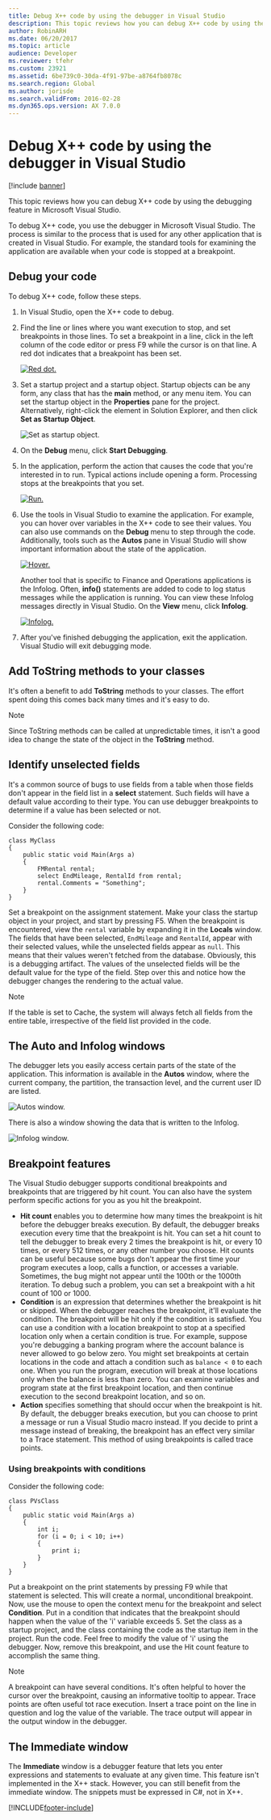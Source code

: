 ```yaml
---
title: Debug X++ code by using the debugger in Visual Studio
description: This topic reviews how you can debug X++ code by using the debugging feature in Microsoft Visual Studio. 
author: RobinARH
ms.date: 06/20/2017
ms.topic: article
audience: Developer
ms.reviewer: tfehr
ms.custom: 23921
ms.assetid: 6be739c0-30da-4f91-97be-a8764fb8078c
ms.search.region: Global
ms.author: jorisde
ms.search.validFrom: 2016-02-28
ms.dyn365.ops.version: AX 7.0.0
---
```


# Debug X++ code by using the debugger in Visual Studio

[!include [banner](../includes/banner.md)]

This topic reviews how you can debug X++ code by using the debugging feature in Microsoft Visual Studio.

To debug X++ code, you use the debugger in Microsoft Visual Studio. The process is similar to the process that is used for any other application that is created in Visual Studio. For example, the standard tools for examining the application are available when your code is stopped at a breakpoint.

## Debug your code

To debug X++ code, follow these steps.

1. In Visual Studio, open the X++ code to debug.
2. Find the line or lines where you want execution to stop, and set breakpoints in those lines. To set a breakpoint in a line, click in the left column of the code editor or press F9 while the cursor is on that line. A red dot indicates that a breakpoint has been set.

   [![Red dot.](./media/32_DevoToolsConcept.png)](./media/32_DevoToolsConcept.png)

3. Set a startup project and a startup object. Startup objects can be any form, any class that has the **main** method, or any menu item. You can set the startup object in the **Properties** pane for the project. Alternatively, right-click the element in Solution Explorer, and then click **Set as Startup Object**.

   ![Set as startup object.](./media/setasstartupobject.jpg)

4. On the **Debug** menu, click **Start Debugging**.
5. In the application, perform the action that causes the code that you're interested in to run. Typical actions include opening a form. Processing stops at the breakpoints that you set.

   [![Run.](./media/33_DevoToolsConcept.png)](./media/33_devotoolsconcept.png)

6. Use the tools in Visual Studio to examine the application. For example, you can hover over variables in the X++ code to see their values. You can also use commands on the **Debug** menu to step through the code. Additionally, tools such as the **Autos** pane in Visual Studio will show important information about the state of the application.

   [![Hover.](./media/34_DevoToolsConcept.png)](./media/34_devotoolsconcept.png)

   Another tool that is specific to Finance and Operations applications is the Infolog. Often, **info()** statements are added to code to log status messages while the application is running. You can view these Infolog messages directly in Visual Studio. On the **View** menu, click **Infolog**.

   [![Infolog.](./media/35_DevoToolsConcept.png)](./media/35_devotoolsconcept.png)

7. After you've finished debugging the application, exit the application. Visual Studio will exit debugging mode.

## Add ToString methods to your classes

It's often a benefit to add **ToString** methods to your classes. The effort spent doing this comes back many times and it's easy to do.

> [!NOTE]
> Since ToString methods can be called at unpredictable times, it isn't a good idea to change the state of the object in the **ToString** method.

## Identify unselected fields

It's a common source of bugs to use fields from a table when those fields don't appear in the field list in a **select** statement. Such fields will have a default value according to their type. You can use debugger breakpoints to determine if a value has been selected or not.

Consider the following code:

```xpp
class MyClass
{
    public static void Main(Args a)
    {
        FMRental rental;
        select EndMileage, RentalId from rental;
        rental.Comments = "Something";
    }
}
```

Set a breakpoint on the assignment statement. Make your class the startup object in your project, and start by pressing F5. When the breakpoint is encountered, view the `rental` variable by expanding it in the **Locals** window. The fields that have been selected, `EndMileage` and `RentalId`, appear with their selected values, while the unselected fields appear as `null`. This means that their values weren't fetched from the database. Obviously, this is a debugging artifact. The values of the unselected fields will be the default value for the type of the field. Step over this and notice how the debugger changes the rendering to the actual value.

> [!NOTE]
> If the table is set to Cache, the system will always fetch all fields from the entire table, irrespective of the field list provided in the code.

## The Auto and Infolog windows

The debugger lets you easily access certain parts of the state of the application. This information is available in the **Autos** window, where the current company, the partition, the transaction level, and the current user ID are listed.

![Autos window.](./media/autos_debugfeatures.png)

There is also a window showing the data that is written to the Infolog.

![Infolog window.](./media/infolog_debugfeatures.png)

## Breakpoint features

The Visual Studio debugger supports conditional breakpoints and breakpoints that are triggered by hit count. You can also have the system perform specific actions for you as you hit the breakpoint.

- **Hit count** enables you to determine how many times the breakpoint is hit before the debugger breaks execution. By default, the debugger breaks execution every time that the breakpoint is hit. You can set a hit count to tell the debugger to break every 2 times the breakpoint is hit, or every 10 times, or every 512 times, or any other number you choose. Hit counts can be useful because some bugs don't appear the first time your program executes a loop, calls a function, or accesses a variable. Sometimes, the bug might not appear until the 100th or the 1000th iteration. To debug such a problem, you can set a breakpoint with a hit count of 100 or 1000.
- **Condition** is an expression that determines whether the breakpoint is hit or skipped. When the debugger reaches the breakpoint, it'll evaluate the condition. The breakpoint will be hit only if the condition is satisfied. You can use a condition with a location breakpoint to stop at a specified location only when a certain condition is true. For example, suppose you're debugging a banking program where the account balance is never allowed to go below zero. You might set breakpoints at certain locations in the code and attach a condition such as `balance < 0` to each one. When you run the program, execution will break at those locations only when the balance is less than zero. You can examine variables and program state at the first breakpoint location, and then continue execution to the second breakpoint location, and so on.
- **Action** specifies something that should occur when the breakpoint is hit. By default, the debugger breaks execution, but you can choose to print a message or run a Visual Studio macro instead. If you decide to print a message instead of breaking, the breakpoint has an effect very similar to a Trace statement. This method of using breakpoints is called trace points.

### Using breakpoints with conditions

Consider the following code:

```xpp
class PVsClass
{
    public static void Main(Args a)
    {
        int i;
        for (i = 0; i < 10; i++)
        {
            print i;
        }
    }
}
```

Put a breakpoint on the print statements by pressing F9 while that statement is selected. This will create a normal, unconditional breakpoint. Now, use the mouse to open the context menu for the breakpoint and select **Condition**. Put in a condition that indicates that the breakpoint should happen when the value of the 'i' variable exceeds 5. Set the class as a startup project, and the class containing the code as the startup item in the project. Run the code. Feel free to modify the value of 'i' using the debugger. Now, remove this breakpoint, and use the Hit count feature to accomplish the same thing.

> [!NOTE]
> A breakpoint can have several conditions. It's often helpful to hover the cursor over the breakpoint, causing an informative tooltip to appear. Trace points are often useful tot race execution. Insert a trace point on the line in question and log the value of the variable. The trace output will appear in the output window in the debugger.

## The Immediate window

The **Immediate** window is a debugger feature that lets you enter expressions and statements to evaluate at any given time. This feature isn't implemented in the X++ stack. However, you can still benefit from the immediate window. The snippets must be expressed in C\#, not in X++.

[!INCLUDE[footer-include](../../../includes/footer-banner.md)]
